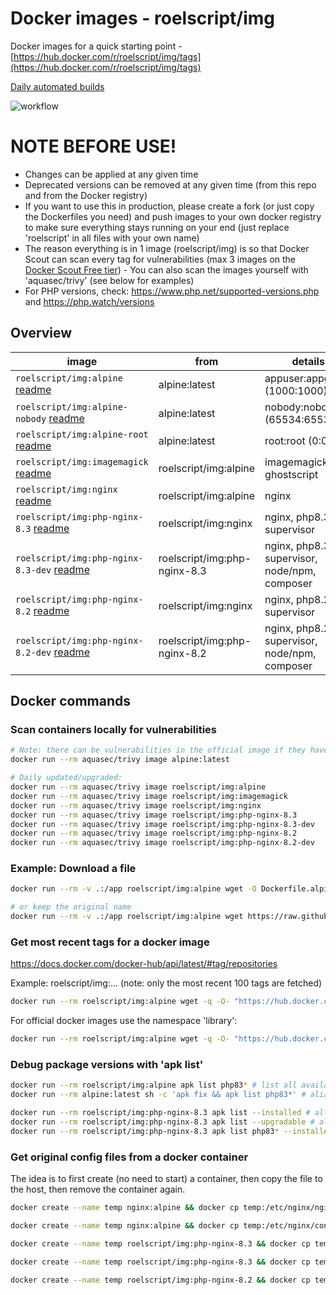 # Docker images - roelscript/img

Docker images for a quick starting point - [https://hub.docker.com/r/roelscript/img/tags](https://hub.docker.com/r/roelscript/img/tags)

[Daily automated builds](https://github.com/rboonzaijer/docker-images/blob/main/.github/workflows/daily-auto-build-and-push-docker-images.yml)

![workflow](https://github.com/rboonzaijer/docker-images/actions/workflows/daily-auto-build-and-push-docker-images.yml/badge.svg) 

# NOTE BEFORE USE!

- Changes can be applied at any given time
- Deprecated versions can be removed at any given time (from this repo and from the Docker registry)
- If you want to use this in production, please create a fork (or just copy the Dockerfiles you need) and push images to your own docker registry to make sure everything stays running on your end (just replace 'roelscript' in all files with your own name)
- The reason everything is in 1 image (roelscript/img) is so that Docker Scout can scan every tag for vulnerabilities (max 3 images on the [Docker Scout Free tier](https://www.docker.com/products/docker-scout/)) - You can also scan the images yourself with 'aquasec/trivy' (see below for examples)
- For PHP versions, check: https://www.php.net/supported-versions.php and https://php.watch/versions

## Overview

| image | from | details |
|-|-|-|
`roelscript/img:alpine` [readme](alpine/README.md) | alpine:latest | appuser:appgroup (1000:1000) |
`roelscript/img:alpine-nobody` [readme](alpine/README.md) | alpine:latest | nobody:nobody (65534:65534) |
`roelscript/img:alpine-root` [readme](alpine/README.md) | alpine:latest | root:root (0:0) |
`roelscript/img:imagemagick` [readme](imagemagick/README.md) | roelscript/img:alpine | imagemagick, ghostscript |
`roelscript/img:nginx` [readme](nginx/README.md) | roelscript/img:alpine | nginx |
`roelscript/img:php-nginx-8.3` [readme](php-nginx/README.md) | roelscript/img:nginx | nginx, php8.3, supervisor |
`roelscript/img:php-nginx-8.3-dev` [readme](php-nginx/README.md) | roelscript/img:php-nginx-8.3 | nginx, php8.3, supervisor, node/npm, composer |
`roelscript/img:php-nginx-8.2` [readme](php-nginx/README.md) | roelscript/img:nginx | nginx, php8.2, supervisor |
`roelscript/img:php-nginx-8.2-dev` [readme](php-nginx/README.md) | roelscript/img:php-nginx-8.2 | nginx, php8.2, supervisor, node/npm, composer |

## Docker commands

### Scan containers locally for vulnerabilities

```bash
# Note: there can be vulnerabilities in the official image if they havent been updated recently, so make sure you update/upgrade the alpine image (with a custom Dockerfile) if you use it:
docker run --rm aquasec/trivy image alpine:latest

# Daily updated/upgraded:
docker run --rm aquasec/trivy image roelscript/img:alpine
docker run --rm aquasec/trivy image roelscript/img:imagemagick
docker run --rm aquasec/trivy image roelscript/img:nginx
docker run --rm aquasec/trivy image roelscript/img:php-nginx-8.3
docker run --rm aquasec/trivy image roelscript/img:php-nginx-8.3-dev
docker run --rm aquasec/trivy image roelscript/img:php-nginx-8.2
docker run --rm aquasec/trivy image roelscript/img:php-nginx-8.2-dev
```

### Example: Download a file

```bash
docker run --rm -v .:/app roelscript/img:alpine wget -O Dockerfile.alpine https://raw.githubusercontent.com/rboonzaijer/docker-images/main/alpine/Dockerfile

# or keep the original name
docker run --rm -v .:/app roelscript/img:alpine wget https://raw.githubusercontent.com/rboonzaijer/docker-images/main/alpine/Dockerfile
```

### Get most recent tags for a docker image

https://docs.docker.com/docker-hub/api/latest/#tag/repositories

Example: roelscript/img:... (note: only the most recent 100 tags are fetched)

```bash
docker run --rm roelscript/img:alpine wget -q -O- "https://hub.docker.com/v2/namespaces/roelscript/repositories/img/tags?page_size=100&page=1" | grep -o '"name": *"[^"]*' | grep -o '[^"]*$'
```

For official docker images use the namespace 'library':

```bash
docker run --rm roelscript/img:alpine wget -q -O- "https://hub.docker.com/v2/namespaces/library/repositories/alpine/tags?page_size=100&page=1" | grep -o '"name": *"[^"]*' | grep -o '[^"]*$'
```

### Debug package versions with 'apk list'

```bash
docker run --rm roelscript/img:alpine apk list php83* # list all available php83* packages
docker run --rm alpine:latest sh -c 'apk fix && apk list php83*' # alias

docker run --rm roelscript/img:php-nginx-8.3 apk list --installed # all installed packages
docker run --rm roelscript/img:php-nginx-8.3 apk list --upgradable # all upgradable packages
docker run --rm roelscript/img:php-nginx-8.3 apk list php83* --installed # installed php83* versions
```

### Get original config files from a docker container

The idea is to first create (no need to start) a container, then copy the file to the host, then remove the container again.

```bash
docker create --name temp nginx:alpine && docker cp temp:/etc/nginx/nginx.conf ./original~nginx.conf ; docker rm -f temp

docker create --name temp nginx:alpine && docker cp temp:/etc/nginx/conf.d/default.conf ./original~nginx~conf.d~default.conf ; docker rm -f temp

docker create --name temp roelscript/img:php-nginx-8.3 && docker cp temp:/etc/supervisord.conf ./original~supervisord.conf ; docker rm -f temp

docker create --name temp roelscript/img:php-nginx-8.3 && docker cp temp:/etc/php83/php.ini ./original~php83~php.ini ; docker rm -f temp

docker create --name temp roelscript/img:php-nginx-8.2 && docker cp temp:/etc/php82/php.ini ./original~php82~php.ini ; docker rm -f temp
```
